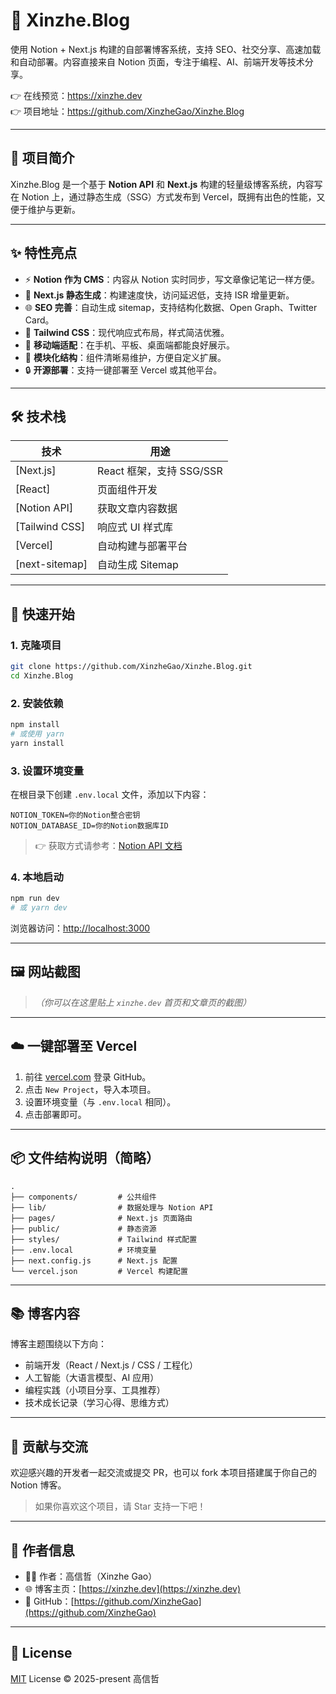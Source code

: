 # 📝 Xinzhe.Blog

使用 Notion + Next.js 构建的自部署博客系统，支持 SEO、社交分享、高速加载和自动部署。内容直接来自 Notion 页面，专注于编程、AI、前端开发等技术分享。

👉 在线预览：https://xinzhe.dev  
👉 项目地址：https://github.com/XinzheGao/Xinzhe.Blog

---

## 📌 项目简介

Xinzhe.Blog 是一个基于 **Notion API** 和 **Next.js** 构建的轻量级博客系统，内容写在 Notion 上，通过静态生成（SSG）方式发布到 Vercel，既拥有出色的性能，又便于维护与更新。

---

## ✨ 特性亮点

- ⚡️ **Notion 作为 CMS**：内容从 Notion 实时同步，写文章像记笔记一样方便。
- 🚀 **Next.js 静态生成**：构建速度快，访问延迟低，支持 ISR 增量更新。
- 🌐 **SEO 完善**：自动生成 sitemap，支持结构化数据、Open Graph、Twitter Card。
- 🎨 **Tailwind CSS**：现代响应式布局，样式简洁优雅。
- 📱 **移动端适配**：在手机、平板、桌面端都能良好展示。
- 🧩 **模块化结构**：组件清晰易维护，方便自定义扩展。
- 🔒 **开源部署**：支持一键部署至 Vercel 或其他平台。

---

## 🛠 技术栈

| 技术       | 用途                   |
|------------|------------------------|
| [Next.js]  | React 框架，支持 SSG/SSR |
| [React]    | 页面组件开发           |
| [Notion API] | 获取文章内容数据        |
| [Tailwind CSS] | 响应式 UI 样式库      |
| [Vercel]   | 自动构建与部署平台       |
| [next-sitemap] | 自动生成 Sitemap     |

---

## 🚀 快速开始

### 1. 克隆项目

```bash
git clone https://github.com/XinzheGao/Xinzhe.Blog.git
cd Xinzhe.Blog
````

### 2. 安装依赖

```bash
npm install
# 或使用 yarn
yarn install
```

### 3. 设置环境变量

在根目录下创建 `.env.local` 文件，添加以下内容：

```env
NOTION_TOKEN=你的Notion整合密钥
NOTION_DATABASE_ID=你的Notion数据库ID
```

> 👉 获取方式请参考：[Notion API 文档](https://developers.notion.com/docs/getting-started)

### 4. 本地启动

```bash
npm run dev
# 或 yarn dev
```

浏览器访问：[http://localhost:3000](http://localhost:3000)

---

## 🖼 网站截图

> *（你可以在这里贴上 `xinzhe.dev` 首页和文章页的截图）*

---

## ☁️ 一键部署至 Vercel

1. 前往 [vercel.com](https://vercel.com) 登录 GitHub。
2. 点击 `New Project`，导入本项目。
3. 设置环境变量（与 `.env.local` 相同）。
4. 点击部署即可。

---

## 📦 文件结构说明（简略）

```
.
├── components/         # 公共组件
├── lib/                # 数据处理与 Notion API
├── pages/              # Next.js 页面路由
├── public/             # 静态资源
├── styles/             # Tailwind 样式配置
├── .env.local          # 环境变量
├── next.config.js      # Next.js 配置
└── vercel.json         # Vercel 构建配置
```

---

## 📚 博客内容

博客主题围绕以下方向：

* 前端开发（React / Next.js / CSS / 工程化）
* 人工智能（大语言模型、AI 应用）
* 编程实践（小项目分享、工具推荐）
* 技术成长记录（学习心得、思维方式）

---

## 🤝 贡献与交流

欢迎感兴趣的开发者一起交流或提交 PR，也可以 fork 本项目搭建属于你自己的 Notion 博客。

> 如果你喜欢这个项目，请 Star 支持一下吧！

---

## 📇 作者信息

* 👨‍💻 作者：高信哲（Xinzhe Gao）
* 🌐 博客主页：[https://xinzhe.dev](https://xinzhe.dev)
* 🐙 GitHub：[https://github.com/XinzheGao](https://github.com/XinzheGao)

---

## 📝 License

[MIT](LICENSE) License © 2025-present 高信哲
